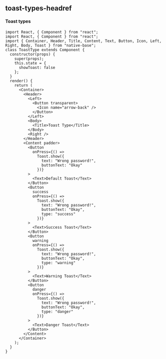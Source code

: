 ## toast-types-headref
#### Toast types

<pre class="line-numbers"><code class="language-jsx">import React, { Component } from "react";
import React, { Component } from "react";
import { Container, Header, Title, Content, Text, Button, Icon, Left, Right, Body, Toast } from "native-base";
class ToastType extends Component {
  constructor(props) {
    super(props);
    this.state = {
      showToast: false
    };
  }
  render() {
    return (
      &lt;Container>
        &lt;Header>
          &lt;Left>
            &lt;Button transparent>
              &lt;Icon name="arrow-back" />
            &lt;/Button>
          &lt;/Left>
          &lt;Body>
            &lt;Title>Toast Type&lt;/Title>
          &lt;/Body>
          &lt;Right />
        &lt;/Header>
        &lt;Content padder>
          &lt;Button
            onPress={() =>
              Toast.show({
                text: "Wrong password!",
                buttonText: "Okay"
              })}
          >
            &lt;Text>Default Toast&lt;/Text>
          &lt;/Button>
          &lt;Button
            success
            onPress={() =>
              Toast.show({
                text: "Wrong password!",
                buttonText: "Okay",
                type: "success"
              })}
          >
            &lt;Text>Success Toast&lt;/Text>
          &lt;/Button>
          &lt;Button
            warning
            onPress={() =>
              Toast.show({
                text: "Wrong password!",
                buttonText: "Okay",
                type: "warning"
              })}
          >
            &lt;Text>Warning Toast&lt;/Text>
          &lt;/Button>
          &lt;Button
            danger
            onPress={() =>
              Toast.show({
                text: "Wrong password!",
                buttonText: "Okay",
                type: "danger"
              })}
          >
            &lt;Text>Danger Toast&lt;/Text>
          &lt;/Button>
        &lt;/Content>
      &lt;/Container>
    );
  }
}</code></pre><br />
